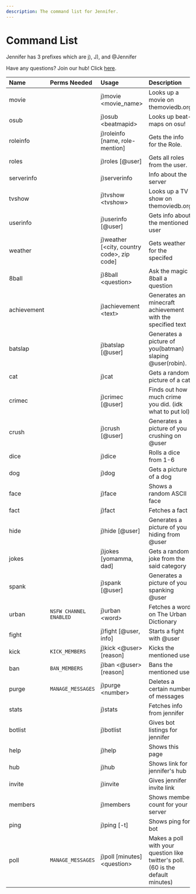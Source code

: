 ```yaml
---
description: The command list for Jennifer.
---
```


# Command List

Jennifer has 3 prefixes which are j\), J\), and @Jennifer

Have any questions? Join our hub! Click [here](https://discord.gg/sRATVAR).

| Name | Perms Needed | Usage | Description  |
| :--- | :--- | :--- | :--- |
| movie |  | j\)movie &lt;movie\_name&gt; | Looks up a movie on themoviedb.org |
| osub |  | j\)osub &lt;beatmapid&gt; | Looks up beat-maps on osu! |
| roleinfo |  | j\)roleinfo \[name, role-mention\] | Gets the info for the Role. |
| roles |  | j\)roles \[@user\] | Gets all roles from the user. |
| serverinfo |  | j\)serverinfo | Info about the server |
| tvshow |  | j\)tvshow &lt;tvshow&gt; | Looks up a TV show on themoviedb.org |
| userinfo |  | j\)userinfo \[@user\] | Gets info about the mentioned user |
| weather |  | j\)weather \[&lt;city, country code&gt;, zip code\] | Gets weather for the specifed |
| 8ball |  | j\)8ball &lt;question&gt; | Ask the magic 8ball a question |
| achievement |  | j\)achievement &lt;text&gt; | Generates an minecraft achievement with the specified text |
| batslap |  | j\)batslap \[@user\] | Generates a picture of you\(batman\) slaping @user\(robin\). |
| cat |  | j\)cat | Gets a random picture of a cat. |
| crimec |  | j\)crimec \[@user\] | Finds out how much crime you did. \(idk what to put lol\) |
| crush |  | j\)crush \[@user\] | Generates a picture of you crushing on @user |
| dice |  | j\)dice | Rolls a dice from 1-6 |
| dog |  | j\)dog | Gets a picture of a dog |
| face |  | j\)face | Shows a random ASCII face |
| fact |  | j\)fact | Fetches a fact |
| hide |  | j\)hide \[@user\] | Generates a picture of you hiding from @user |
| jokes |  | j\)jokes \[yomamma, dad\] | Gets a random joke from the said category |
| spank |  | j\)spank \[@user\] | Generates a picture of you spanking @user |
| urban | `NSFW CHANNEL ENABLED` | j\)urban &lt;word&gt; | Fetches a word on The Urban Dictionary |
| fight |  | j\)fight \[@user, info\] | Starts a fight with @user |
| kick | `KICK_MEMBERS` | j\)kick &lt;@user&gt; \[reason\] | Kicks the mentioned user |
| ban | `BAN_MEMBERS` | j\)ban &lt;@user&gt; \[reason\] | Bans the mentioned user |
| purge | `MANAGE_MESSAGES` | j\)purge &lt;number&gt; | Deletes a certain number of messages |
| stats |  | j\)stats | Fetches info from jennifer |
| botlist |  | j\)botlist | Gives bot listings  for jennifer |
| help |  | j\)help | Shows this page |
| hub |  | j\)hub | Shows link for jennifer's hub |
| invite |  | j\)invite | Gives jennifer invite link |
| members |  | j\)members | Shows member count for your server |
| ping |  | j\)ping \[-t\] | Shows ping for bot |
| poll | `MANAGE_MESSAGES` | j\)poll \[minutes\] &lt;question&gt; | Makes a poll with your question like twitter's poll. \(60 is the default minutes\) |



